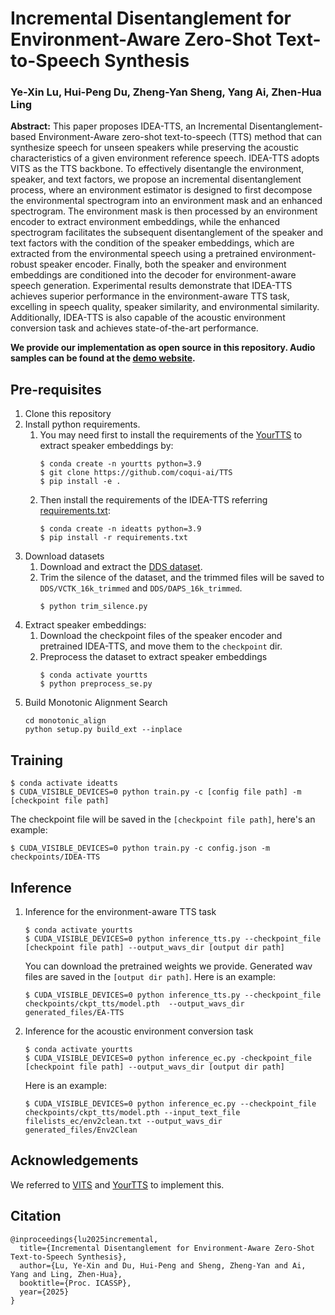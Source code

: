 # Incremental Disentanglement for Environment-Aware Zero-Shot Text-to-Speech Synthesis
### Ye-Xin Lu, Hui-Peng Du, Zheng-Yan Sheng, Yang Ai, Zhen-Hua Ling

**Abstract:** 
This paper proposes IDEA-TTS, an Incremental Disentanglement-based Environment-Aware zero-shot text-to-speech (TTS) method that can synthesize speech for unseen speakers while preserving the acoustic characteristics of a given environment reference speech. IDEA-TTS adopts VITS as the TTS backbone. To effectively disentangle the environment, speaker, and text factors, we propose an incremental disentanglement process, where an environment estimator is designed to first decompose the environmental spectrogram into an environment mask and an enhanced spectrogram. The environment mask is then processed by an environment encoder to extract environment embeddings, while the enhanced spectrogram facilitates the subsequent disentanglement of the speaker and text factors with the condition of the speaker embeddings, which are extracted from the environmental speech using a pretrained environment-robust speaker encoder. Finally, both the speaker and environment embeddings are conditioned into the decoder for environment-aware speech generation. Experimental results demonstrate that IDEA-TTS achieves superior performance in the environment-aware TTS task, excelling in speech quality, speaker similarity, and environmental similarity. Additionally, IDEA-TTS is also capable of the acoustic environment conversion task and achieves state-of-the-art performance.

**We provide our implementation as open source in this repository. Audio samples can be found at the  [demo website](http://yxlu-0102.github.io/IDEA-TTS).**

## Pre-requisites
1. Clone this repository
2. Install python requirements.
   1. You may need first to install the requirements of the [YourTTS](https://github.com/coqui-ai/TTS) to extract speaker embeddings by:
        ```
        $ conda create -n yourtts python=3.9
        $ git clone https://github.com/coqui-ai/TTS
        $ pip install -e .
        ```
    2. Then install the requirements of the IDEA-TTS referring [requirements.txt](requirements.txt):
        ```
        $ conda create -n ideatts python=3.9
        $ pip install -r requirements.txt
        ```
3. Download datasets
    1. Download and extract the [DDS dataset](https://zenodo.org/records/5464104).
    2. Trim the silence of the dataset, and the trimmed files will be saved to `DDS/VCTK_16k_trimmed` and `DDS/DAPS_16k_trimmed`.
       ```
       $ python trim_silence.py
       ```
4. Extract speaker embeddings:
   1. Download the checkpoint files of the speaker encoder and pretrained IDEA-TTS, and move them to the `checkpoint` dir.
   2. Preprocess the dataset to extract speaker embeddings
       ```
       $ conda activate yourtts
       $ python preprocess_se.py
       ```
5. Build Monotonic Alignment Search
   ```
   cd monotonic_align
   python setup.py build_ext --inplace
   ```
## Training
```
$ conda activate ideatts
$ CUDA_VISIBLE_DEVICES=0 python train.py -c [config file path] -m [checkpoint file path]
```
The checkpoint file will be saved in the `[checkpoint file path]`, here's an example:
```
$ CUDA_VISIBLE_DEVICES=0 python train.py -c config.json -m checkpoints/IDEA-TTS
```
## Inference
1. Inference for the environment-aware TTS task
   ```
   $ conda activate yourtts
   $ CUDA_VISIBLE_DEVICES=0 python inference_tts.py --checkpoint_file [checkpoint file path] --output_wavs_dir [output dir path]
   ```
   You can download the pretrained weights we provide. Generated wav files are saved in the `[output dir path]`. Here is an example:
   ```
   $ CUDA_VISIBLE_DEVICES=0 python inference_tts.py --checkpoint_file checkpoints/ckpt_tts/model.pth  --output_wavs_dir generated_files/EA-TTS
   ```
2. Inference for the acoustic environment conversion task
   ```
   $ conda activate yourtts
   $ CUDA_VISIBLE_DEVICES=0 python inference_ec.py -checkpoint_file [checkpoint file path] --output_wavs_dir [output dir path]
   ```
   Here is an example:
   ```
   $ CUDA_VISIBLE_DEVICES=0 python inference_ec.py --checkpoint_file checkpoints/ckpt_tts/model.pth --input_text_file filelists_ec/env2clean.txt --output_wavs_dir generated_files/Env2Clean
   ```
## Acknowledgements
We referred to [VITS](https://github.com/jaywalnut310/vits) and [YourTTS](https://github.com/coqui-ai/TTS) to implement this.

## Citation
```
@inproceedings{lu2025incremental,
  title={Incremental Disentanglement for Environment-Aware Zero-Shot Text-to-Speech Synthesis},
  author={Lu, Ye-Xin and Du, Hui-Peng and Sheng, Zheng-Yan and Ai, Yang and Ling, Zhen-Hua},
  booktitle={Proc. ICASSP},
  year={2025}
}
```
